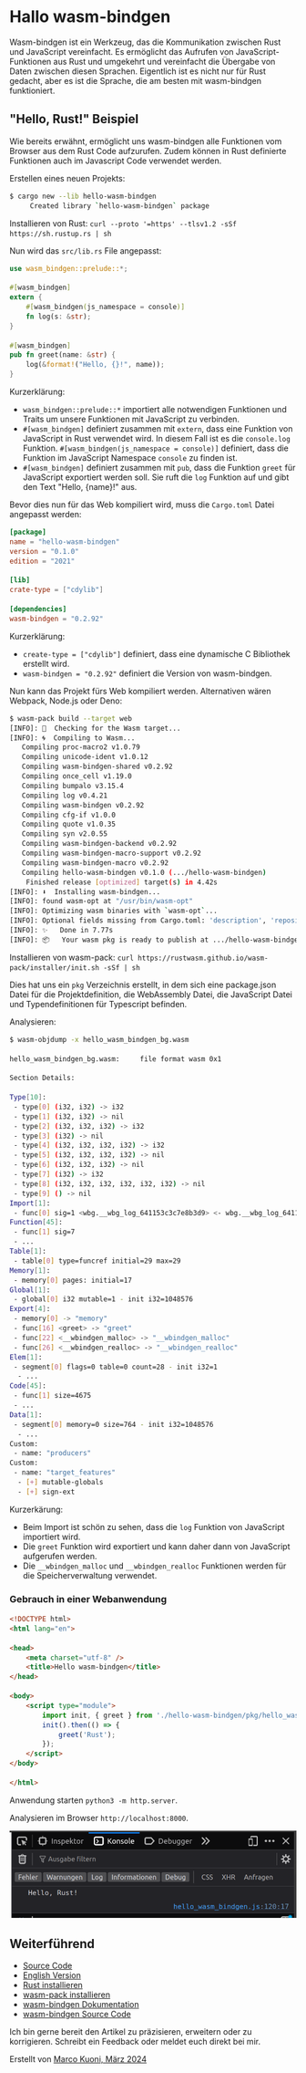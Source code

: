 # Hallo wasm-bindgen
Wasm-bindgen ist ein Werkzeug, das die Kommunikation zwischen Rust und JavaScript vereinfacht. Es ermöglicht das Aufrufen von JavaScript-Funktionen aus Rust und umgekehrt und vereinfacht die Übergabe von Daten zwischen diesen Sprachen. Eigentlich ist es nicht nur für Rust gedacht, aber es ist die Sprache, die am besten mit wasm-bindgen funktioniert.

## "Hello, Rust!" Beispiel
Wie bereits erwähnt, ermöglicht uns wasm-bindgen alle Funktionen vom Browser aus dem Rust Code aufzurufen. Zudem können in Rust definierte Funktionen auch im Javascript Code verwendet werden.

Erstellen eines neuen Projekts:

```bash
$ cargo new --lib hello-wasm-bindgen
     Created library `hello-wasm-bindgen` package
```

Installieren von Rust: `curl --proto '=https' --tlsv1.2 -sSf https://sh.rustup.rs | sh`

Nun wird das `src/lib.rs` File angepasst:

```rust
use wasm_bindgen::prelude::*;

#[wasm_bindgen]
extern {
    #[wasm_bindgen(js_namespace = console)]
    fn log(s: &str);
}

#[wasm_bindgen]
pub fn greet(name: &str) {
    log(&format!("Hello, {}!", name));
}
```

Kurzerklärung:
* `wasm_bindgen::prelude::*` importiert alle notwendigen Funktionen und Traits um unsere Funktionen mit JavaScript zu verbinden.
* `#[wasm_bindgen]` definiert zusammen mit `extern`, dass eine Funktion von JavaScript in Rust verwendet wird. In diesem Fall ist es die `console.log` Funktion. `#[wasm_bindgen(js_namespace = console)]` definiert, dass die Funktion im JavaScript Namespace `console` zu finden ist.
* `#[wasm_bindgen]` definiert zusammen mit `pub`, dass die Funktion `greet` für JavaScript exportiert werden soll. Sie ruft die `log` Funktion auf und gibt den Text "Hello, {name}!" aus.

Bevor dies nun für das Web kompiliert wird, muss die `Cargo.toml` Datei angepasst werden:

```toml
[package]
name = "hello-wasm-bindgen"
version = "0.1.0"
edition = "2021"

[lib]
crate-type = ["cdylib"]

[dependencies]
wasm-bindgen = "0.2.92"
```

Kurzerklärung: 
* `create-type = ["cdylib"]` definiert, dass eine dynamische C Bibliothek erstellt wird.
* `wasm-bindgen = "0.2.92"` definiert die Version von wasm-bindgen.

Nun kann das Projekt fürs Web kompiliert werden. Alternativen wären Webpack, Node.js oder Deno:

```bash
$ wasm-pack build --target web
[INFO]: 🎯  Checking for the Wasm target...
[INFO]: 🌀  Compiling to Wasm...
   Compiling proc-macro2 v1.0.79
   Compiling unicode-ident v1.0.12
   Compiling wasm-bindgen-shared v0.2.92
   Compiling once_cell v1.19.0
   Compiling bumpalo v3.15.4
   Compiling log v0.4.21
   Compiling wasm-bindgen v0.2.92
   Compiling cfg-if v1.0.0
   Compiling quote v1.0.35
   Compiling syn v2.0.55
   Compiling wasm-bindgen-backend v0.2.92
   Compiling wasm-bindgen-macro-support v0.2.92
   Compiling wasm-bindgen-macro v0.2.92
   Compiling hello-wasm-bindgen v0.1.0 (.../hello-wasm-bindgen)
    Finished release [optimized] target(s) in 4.42s
[INFO]: ⬇️  Installing wasm-bindgen...
[INFO]: found wasm-opt at "/usr/bin/wasm-opt"
[INFO]: Optimizing wasm binaries with `wasm-opt`...
[INFO]: Optional fields missing from Cargo.toml: 'description', 'repository', and 'license'. These are not necessary, but recommended
[INFO]: ✨   Done in 7.77s
[INFO]: 📦   Your wasm pkg is ready to publish at .../hello-wasm-bindgen/pkg.
```

Installieren von wasm-pack: `curl https://rustwasm.github.io/wasm-pack/installer/init.sh -sSf | sh`

Dies hat uns ein `pkg` Verzeichnis erstellt, in dem sich eine package.json Datei für die Projektdefinition, die WebAssembly Datei, die JavaScript Datei und Typendefinitionen für Typescript befinden. 

Analysieren: 

```bash
$ wasm-objdump -x hello_wasm_bindgen_bg.wasm

hello_wasm_bindgen_bg.wasm:     file format wasm 0x1

Section Details:

Type[10]:
 - type[0] (i32, i32) -> i32
 - type[1] (i32, i32) -> nil
 - type[2] (i32, i32, i32) -> i32
 - type[3] (i32) -> nil
 - type[4] (i32, i32, i32, i32) -> i32
 - type[5] (i32, i32, i32, i32) -> nil
 - type[6] (i32, i32, i32) -> nil
 - type[7] (i32) -> i32
 - type[8] (i32, i32, i32, i32, i32, i32) -> nil
 - type[9] () -> nil
Import[1]:
 - func[0] sig=1 <wbg.__wbg_log_641153c3c7e8b3d9> <- wbg.__wbg_log_641153c3c7e8b3d9
Function[45]:
 - func[1] sig=7
 - ...
Table[1]:
 - table[0] type=funcref initial=29 max=29
Memory[1]:
 - memory[0] pages: initial=17
Global[1]:
 - global[0] i32 mutable=1 - init i32=1048576
Export[4]:
 - memory[0] -> "memory"
 - func[16] <greet> -> "greet"
 - func[22] <__wbindgen_malloc> -> "__wbindgen_malloc"
 - func[26] <__wbindgen_realloc> -> "__wbindgen_realloc"
Elem[1]:
 - segment[0] flags=0 table=0 count=28 - init i32=1
  - ...
Code[45]:
 - func[1] size=4675
 - ...
Data[1]:
 - segment[0] memory=0 size=764 - init i32=1048576
  - ...
Custom:
 - name: "producers"
Custom:
 - name: "target_features"
  - [+] mutable-globals
  - [+] sign-ext
```

Kurzerkärung:
* Beim Import ist schön zu sehen, dass die `log` Funktion von JavaScript importiert wird.
* Die `greet` Funktion wird exportiert und kann daher dann von JavaScript aufgerufen werden.
* Die `__wbindgen_malloc` und `__wbindgen_realloc` Funktionen werden für die Speicherverwaltung verwendet.

### Gebrauch in einer Webanwendung
```html
<!DOCTYPE html>
<html lang="en">

<head>
    <meta charset="utf-8" />
    <title>Hello wasm-bindgen</title>
</head>

<body>
    <script type="module">
        import init, { greet } from './hello-wasm-bindgen/pkg/hello_wasm_bindgen.js';
        init().then(() => {
            greet('Rust');
        });
    </script>
</body>

</html>
```

Anwendung starten `python3 -m http.server`.

Analysieren im Browser `http://localhost:8000`.

![Console Log Ausgabe](console_log.png)

## Weiterführend
* [Source Code](https://github.com/marcokuoni/public_doc/tree/main/essays/13_hello_wasm_bindgen)
* [English Version](https://github.com/marcokuoni/public_doc/tree/main/essays/13_hello_wasm_bindgen/README.md)
* [Rust installieren](https://www.rust-lang.org/tools/install)
* [wasm-pack installieren](https://rustwasm.github.io/wasm-pack/installer/)
* [wasm-bindgen Dokumentation](https://rustwasm.github.io/docs/wasm-bindgen/)
* [wasm-bindgen Source Code](https://github.com/rustwasm/wasm-bindgen)

Ich bin gerne bereit den Artikel zu präzisieren, erweitern oder zu korrigieren. Schreibt ein Feedback oder meldet euch direkt bei mir.

Erstellt von [Marco Kuoni, März 2024](https://marcokuoni.ch)